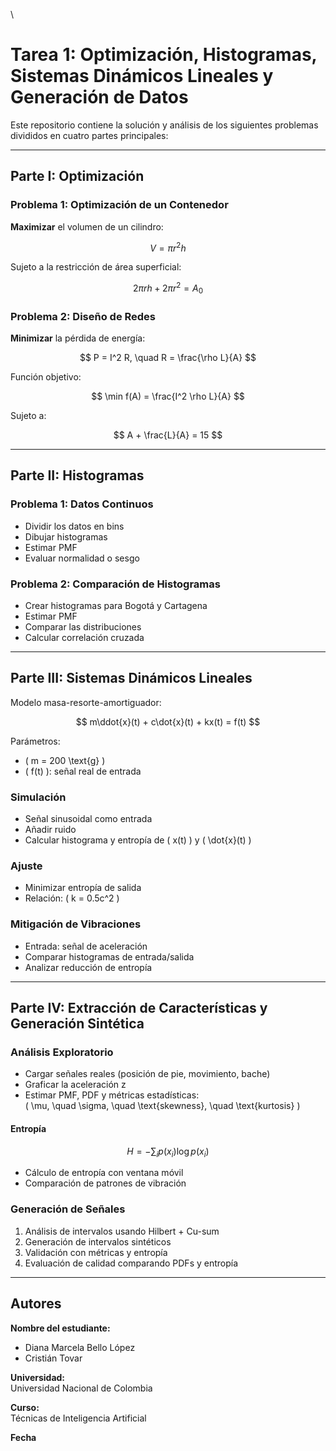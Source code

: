 \
# Tarea 1: Optimización, Histogramas, Sistemas Dinámicos Lineales y Generación de Datos

Este repositorio contiene la solución y análisis de los siguientes problemas divididos en cuatro partes principales:

---

## Parte I: Optimización

### Problema 1: Optimización de un Contenedor

**Maximizar** el volumen de un cilindro:

$$ V = \pi r^2 h $$

Sujeto a la restricción de área superficial:

$$ 2\pi rh + 2\pi r^2 = A_0 $$

### Problema 2: Diseño de Redes

**Minimizar** la pérdida de energía:

$$ P = I^2 R, \quad R = \frac{\rho L}{A} $$

Función objetivo:

$$ \min f(A) = \frac{I^2 \rho L}{A} $$

Sujeto a:

$$ A + \frac{L}{A} = 15 $$

---

## Parte II: Histogramas

### Problema 1: Datos Continuos

- Dividir los datos en bins  
- Dibujar histogramas  
- Estimar PMF  
- Evaluar normalidad o sesgo

### Problema 2: Comparación de Histogramas

- Crear histogramas para Bogotá y Cartagena  
- Estimar PMF  
- Comparar las distribuciones  
- Calcular correlación cruzada

---

## Parte III: Sistemas Dinámicos Lineales

Modelo masa-resorte-amortiguador:

$$ m\ddot{x}(t) + c\dot{x}(t) + kx(t) = f(t) $$

Parámetros:

- \( m = 200 \text{g} \)  
- \( f(t) \): señal real de entrada

### Simulación

- Señal sinusoidal como entrada  
- Añadir ruido  
- Calcular histograma y entropía de \( x(t) \) y \( \dot{x}(t) \)

### Ajuste

- Minimizar entropía de salida  
- Relación: \( k = 0.5c^2 \)

### Mitigación de Vibraciones

- Entrada: señal de aceleración  
- Comparar histogramas de entrada/salida  
- Analizar reducción de entropía

---

## Parte IV: Extracción de Características y Generación Sintética

### Análisis Exploratorio

- Cargar señales reales (posición de pie, movimiento, bache)  
- Graficar la aceleración z  
- Estimar PMF, PDF y métricas estadísticas:  
  \( \mu, \quad \sigma, \quad \text{skewness}, \quad \text{kurtosis} \)

#### Entropía

$$ H = -\sum_i p(x_i) \log p(x_i) $$ 

- Cálculo de entropía con ventana móvil  
- Comparación de patrones de vibración

### Generación de Señales

1. Análisis de intervalos usando Hilbert + Cu-sum  
2. Generación de intervalos sintéticos  
3. Validación con métricas y entropía  
4. Evaluación de calidad comparando PDFs y entropía

---

## Autores

**Nombre del estudiante:**  
- Diana Marcela Bello López  
- Cristián Tovar  

**Universidad:**  
Universidad Nacional de Colombia  

**Curso:**  
Técnicas de Inteligencia Artificial

**Fecha**
